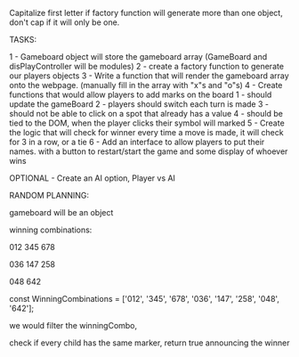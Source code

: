 Capitalize first letter if factory function will generate more than one object, don't cap if it will only be one.

TASKS:

1 - Gameboard object will store the gameboard array (GameBoard and disPlayController will be modules)
2 - create a factory function to generate our players objects
3 - Write a function that will render the gameboard array onto the webpage. (manually fill in the array with "x"s and "o"s)
4 - Create functions that would allow players to add marks on the board
    1 - should update the gameBoard
    2 - players should switch each turn is made
    3 - should not be able to click on a spot that already has a value
    4 - should be tied to the DOM, when the player clicks their symbol will marked
5 - Create the logic that will check for winner every time a move is made, it will check for 3 in a row, or a tie
6 - Add an interface to allow players to put their names. with a button to restart/start the game and some display of whoever wins


OPTIONAL - Create an AI option, Player vs AI

RANDOM PLANNING:

gameboard will be an object

winning combinations:

012
345
678

036
147
258

048
642

const WinningCombinations = ['012', '345', '678', '036', '147', '258', '048', '642'];


we would filter the winningCombo,

check if every child has the same marker, return true announcing the winner
